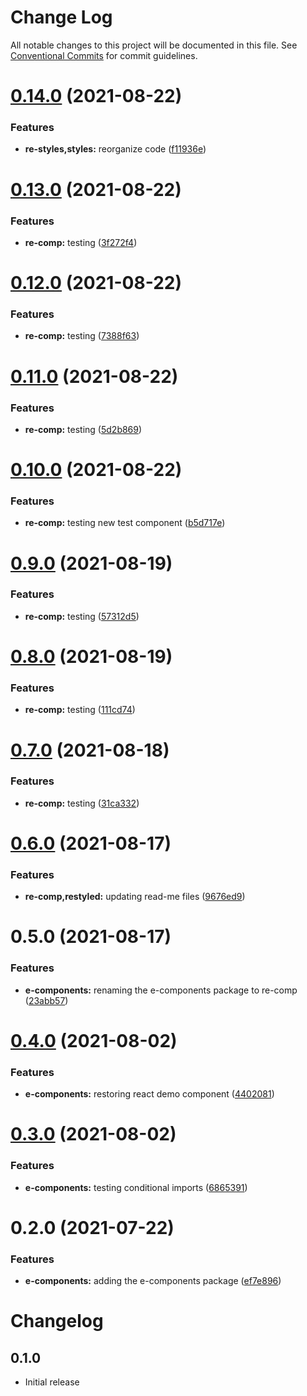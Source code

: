 # Change Log

All notable changes to this project will be documented in this file.
See [Conventional Commits](https://conventionalcommits.org) for commit guidelines.

# [0.14.0](https://github.com/elementor/elementor-editor-packages/compare/@elementor/re-comp@0.13.0...@elementor/re-comp@0.14.0) (2021-08-22)


### Features

* **re-styles,styles:** reorganize code ([f11936e](https://github.com/elementor/elementor-editor-packages/commit/f11936e12019890615a463fa008a231fc035a18d))





# [0.13.0](https://github.com/elementor/elementor-editor-packages/compare/@elementor/re-comp@0.12.0...@elementor/re-comp@0.13.0) (2021-08-22)


### Features

* **re-comp:** testing ([3f272f4](https://github.com/elementor/elementor-editor-packages/commit/3f272f4f2c44b98aba346eb59e5e87c97fb7c305))





# [0.12.0](https://github.com/elementor/elementor-editor-packages/compare/@elementor/re-comp@0.11.0...@elementor/re-comp@0.12.0) (2021-08-22)


### Features

* **re-comp:** testing ([7388f63](https://github.com/elementor/elementor-editor-packages/commit/7388f63835da4aa46a2e4ee6fc321f7246a8d5b6))





# [0.11.0](https://github.com/elementor/elementor-editor-packages/compare/@elementor/re-comp@0.10.0...@elementor/re-comp@0.11.0) (2021-08-22)


### Features

* **re-comp:** testing ([5d2b869](https://github.com/elementor/elementor-editor-packages/commit/5d2b869a144a646c9308ec86c73913fd18a99e74))





# [0.10.0](https://github.com/elementor/elementor-editor-packages/compare/@elementor/re-comp@0.9.0...@elementor/re-comp@0.10.0) (2021-08-22)


### Features

* **re-comp:** testing new test component ([b5d717e](https://github.com/elementor/elementor-editor-packages/commit/b5d717e80e3774e148b14afaf36de4156bd06214))





# [0.9.0](https://github.com/elementor/elementor-editor-packages/compare/@elementor/re-comp@0.8.0...@elementor/re-comp@0.9.0) (2021-08-19)


### Features

* **re-comp:** testing ([57312d5](https://github.com/elementor/elementor-editor-packages/commit/57312d5ad9b285b7449413fe5217391259aaaba9))





# [0.8.0](https://github.com/elementor/elementor-editor-packages/compare/@elementor/re-comp@0.7.0...@elementor/re-comp@0.8.0) (2021-08-19)


### Features

* **re-comp:** testing ([111cd74](https://github.com/elementor/elementor-editor-packages/commit/111cd74c7d754b7c4c2a7011cb3dabb9e54c88ff))





# [0.7.0](https://github.com/elementor/elementor-editor-packages/compare/@elementor/re-comp@0.6.0...@elementor/re-comp@0.7.0) (2021-08-18)


### Features

* **re-comp:** testing ([31ca332](https://github.com/elementor/elementor-editor-packages/commit/31ca332eef61ad9cf668768673b1f4d0bb5f962e))





# [0.6.0](https://github.com/elementor/elementor-editor-packages/compare/@elementor/re-comp@0.5.0...@elementor/re-comp@0.6.0) (2021-08-17)


### Features

* **re-comp,restyled:** updating read-me files ([9676ed9](https://github.com/elementor/elementor-editor-packages/commit/9676ed9215159adb55d1303080c516c90dd058ec))





# 0.5.0 (2021-08-17)


### Features

* **e-components:** renaming the e-components package to re-comp ([23abb57](https://github.com/elementor/elementor-editor-packages/commit/23abb57e799cccba19d167d0cff3d10ddec579db))





# [0.4.0](https://github.com/elementor/elementor-editor-packages/compare/@elementor/e-components@0.3.0...@elementor/e-components@0.4.0) (2021-08-02)


### Features

* **e-components:** restoring react demo component ([4402081](https://github.com/elementor/elementor-editor-packages/commit/4402081b69874926a64d6032a76a46b8f8a05ea5))





# [0.3.0](https://github.com/elementor/elementor-editor-packages/compare/@elementor/e-components@0.2.0...@elementor/e-components@0.3.0) (2021-08-02)


### Features

* **e-components:** testing conditional imports ([6865391](https://github.com/elementor/elementor-editor-packages/commit/6865391c66bdf7110d103ed5df6f515d66b97901))





# 0.2.0 (2021-07-22)


### Features

* **e-components:** adding the e-components package ([ef7e896](https://github.com/elementor/elementor-editor-packages/commit/ef7e89663a8abf0ead285429065d09046f55322f))





# Changelog

## 0.1.0

- Initial release
